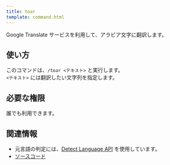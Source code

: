 ```yaml
---
title: toar
template: command.html
---
```


Google Translate サービスを利用して、アラビア文字に翻訳します。

## 使い方

このコマンドは、`/toar <テキスト>` と実行します。  
`<テキスト>` には翻訳したい文字列を指定します。

## 必要な権限

誰でも利用できます。

## 関連情報

- 元言語の判定には、[Detect Language API](https://detectlanguage.com/) を使用しています。
- [ソースコード](https://github.com/jaoafa/jaotan.ts/blob/master/src/commands/toar.ts)
